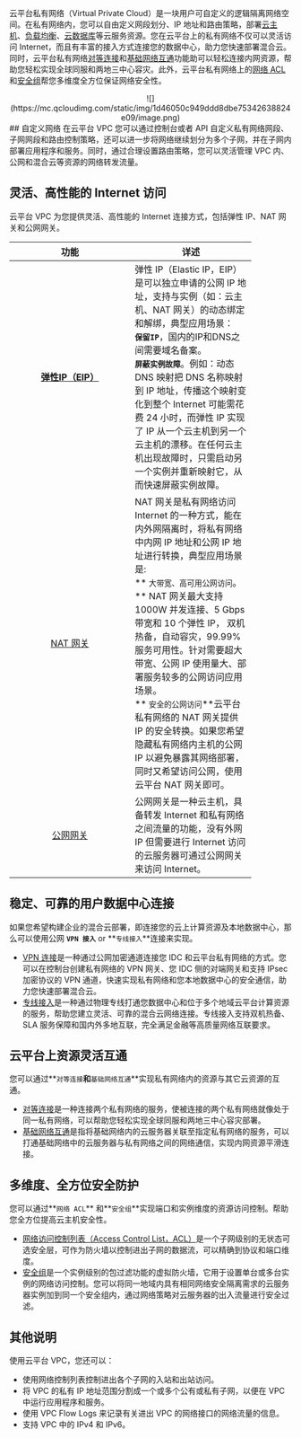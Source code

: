 <style rel="stylesheet">
table th:nth-of-type(1){
width:200px;
}</style>
<style rel="stylesheet">
table th:nth-of-type(2){
width:200px;
}</style>
<style rel="stylesheet">
table th:nth-of-type(3){
width:200px;
}</style>
<style rel="stylesheet">
table th:nth-of-type(4){
width:200px;
}</style>
<style rel="stylesheet">
table tr:hover {
background: #efefef; 
</style>
云平台私有网络（Virtual Private Cloud）是一块用户可自定义的逻辑隔离网络空间。在私有网络内，您可以自由定义网段划分、IP 地址和路由策略，部署<a href="http://tce.fsphere.cn/doc/product/213/495" target="_blank">云主机</a>、<a href="http://tce.fsphere.cn/doc/product/214/524" target="_blank">负载均衡</a>、<a href="http://tce.fsphere.cn/doc/product/236" target="_blank">云数据库</a>等云服务资源。您在云平台上的私有网络不仅可以灵活访问 Internet，而且有丰富的接入方式连接您的数据中心，助力您快速部署混合云。同时，云平台私有网络<a href="http://tce.fsphere.cn/doc/product/215/5000" target="_blank">对等连接</a>和<a href="http://tce.fsphere.cn/doc/product/215/5002" target="_blank">基础网络互通</a>功能助可以轻松连接内网资源，帮助您轻松实现全球同服和两地三中心容灾。此外，云平台私有网络上的<a href="http://tce.fsphere.cn/doc/product/215/5132" target="_blank">网络 ACL</a>和<a href="http://tce.fsphere.cn/doc/product/213/500" target="_blank">安全组</a>帮您多维度全方位保证网络安全性。
<div style="text-align:center">![](https://mc.qcloudimg.com/static/img/1d46050c949ddd8dbe75342638824e09/image.png)

</div>
## 自定义网络
在云平台 VPC 您可以通过控制台或者 API 自定义私有网络网段、子网网段和路由控制策略，还可以进一步将网络继续划分为多个子网，并在子网内部署应用程序和服务。同时，通过合理设置路由策略，您可以灵活管理 VPC 内、公网和混合云等资源的网络转发流量。

## 灵活、高性能的 Internet 访问
云平台 VPC 为您提供灵活、高性能的 Internet 连接方式，包括弹性 IP、NAT 网关和公网网关。

| 功能 | 详述 |
|:---------:|---------|
 |<a href="http://tce.fsphere.cn/doc/product/213/1941" target="_blank">**弹性IP（EIP）**</a>| 弹性 IP（Elastic IP，EIP）是可以独立申请的公网 IP 地址，支持与实例（如：云主机、NAT 网关）的动态绑定和解绑，典型应用场景：<br>**`保留IP`**，国内的IP和DNS之间需要域名备案。<br>**`屏蔽实例故障`**。例如：动态 DNS 映射把 DNS 名称映射到 IP 地址，传播这个映射变化到整个 Internet 可能需花费 24 小时，而弹性 IP 实现了 IP 从一个云主机到另一个云主机的漂移。在任何云主机出现故障时，只需启动另一个实例并重新映射它，从而快速屏蔽实例故障。|
|<a href="http://tce.fsphere.cn/document/product/215/5249" target="_blank">NAT 网关</a>|NAT 网关是私有网络访问 Internet 的一种方式，能在内外网隔离时，将私有网络中内网 IP 地址和公网 IP 地址进行转换，典型应用场景是:  <br>** `大带宽、高可用公网访问`。** NAT 网关最大支持 1000W 并发连接、5 Gbps 带宽和 10 个弹性 IP， 双机热备，自动容灾，99.99% 服务可用性。针对需要超大带宽、公网 IP 使用量大、部署服务较多的公网访问应用场景。<br>**  `安全的公网访问`**云平台私有网络的 NAT 网关提供 IP 的安全转换。如果您希望隐藏私有网络内主机的公网 IP 以避免暴露其网络部署，同时又希望访问公网，使用云平台 NAT 网关即可。| 
|<a href="http://tce.fsphere.cn/doc/product/215/4972" target="_blank">公网网关</a>| 公网网关是一种云主机，具备转发 Internet 和私有网络之间流量的功能，没有外网 IP 但需要进行 Internet 访问的云服务器可通过公网网关来访问 Internet。|


## 稳定、可靠的用户数据中心连接
如果您希望构建企业的混合云部署，即连接您的云上计算资源及本地数据中心，那么可以使用公网 **`VPN 接入`** or **`专线接入`**连接来实现。
- <a href="http://tce.fsphere.cn/doc/product/215/4956" target="_blank">VPN 连接</a>是一种通过公网加密通道连接您 IDC 和云平台私有网络的方式。您可以在控制台创建私有网络的 VPN 网关、您 IDC 侧的对端网关和支持 IPsec 加密协议的 VPN 通道，快速实现私有网络和您本地数据中心的安全通信，助力您快速部署混合云。
- <a href="http://tce.fsphere.cn/doc/product/215/4976" target="_blank">专线接入</a>是一种通过物理专线打通您数据中心和位于多个地域云平台计算资源的服务，帮助您建立灵活、可靠的混合云网络连接。专线接入支持双机热备、SLA  服务保障和国内外多地互联，完全满足金融等高质量网络互联要求。

## 云平台上资源灵活互通
您可以通过**`对等连接`**和**`基础网络互通`**实现私有网络内的资源与其它云资源的互通。
- <a href="http://tce.fsphere.cn/doc/product/215/5002" target="_blank">对等连接</a>是一种连接两个私有网络的服务，使被连接的两个私有网络就像处于同一私有网络，可以帮助您轻松实现全球同服和两地三中心容灾部署。
- <a href="http://tce.fsphere.cn/doc/product/215/5002" target="_blank">基础网络互通</a>是指将基础网络内的云服务器关联至指定私有网络的服务，可以打通基础网络中的云服务器与私有网络之间的网络通信，实现内网资源平滑连接。

## 多维度、全方位安全防护
您可以通过**`网络 ACL`** 和**`安全组`**实现端口和实例维度的资源访问控制。帮助您全方位提高云主机安全性。
- <a href="http://tce.fsphere.cn/doc/product/215/5132" target="_blank">网络访问控制列表（Access Control List，ACL）</a>是一个子网级别的无状态可选安全层，可作为防火墙以控制进出子网的数据流，可以精确到协议和端口维度。
- <a href="http://tce.fsphere.cn/doc/product/213/500" target="_blank">安全组</a>是一个实例级别的包过滤功能的虚拟防火墙，它用于设置单台或多台实例的网络访问控制。您可以将同一地域内具有相同网络安全隔离需求的云服务器实例加到同一个安全组内，通过网络策略对云服务器的出入流量进行安全过滤。

## 其他说明
使用云平台 VPC，您还可以：
- 使用网络控制列表控制进出各个子网的入站和出站访问。
- 将 VPC 的私有 IP 地址范围分割成一个或多个公有或私有子网，以便在 VPC 中运行应用程序和服务。
- 使用 VPC Flow Logs 来记录有关进出 VPC 的网络接口的网络流量的信息。
- 支持 VPC 中的 IPv4 和 IPv6。

